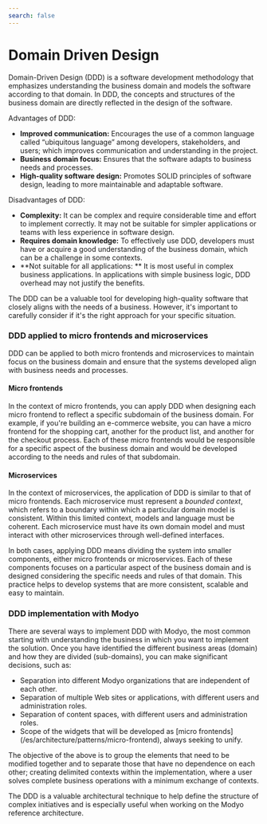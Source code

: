 ```yaml
---
search: false
---
```


# Domain Driven Design

Domain-Driven Design (DDD) is a software development methodology that emphasizes understanding the business domain and models the software according to that domain. In DDD, the concepts and structures of the business domain are directly reflected in the design of the software.

Advantages of DDD:

- **Improved communication:** Encourages the use of a common language called “ubiquitous language” among developers, stakeholders, and users; which improves communication and understanding in the project.
- **Business domain focus:** Ensures that the software adapts to business needs and processes.
- **High-quality software design:** Promotes SOLID principles of software design, leading to more maintainable and adaptable software.

Disadvantages of DDD:

- **Complexity:** It can be complex and require considerable time and effort to implement correctly. It may not be suitable for simpler applications or teams with less experience in software design.
- **Requires domain knowledge:** To effectively use DDD, developers must have or acquire a good understanding of the business domain, which can be a challenge in some contexts.
- **Not suitable for all applications: ** It is most useful in complex business applications. In applications with simple business logic, DDD overhead may not justify the benefits.

The DDD can be a valuable tool for developing high-quality software that closely aligns with the needs of a business. However, it's important to carefully consider if it's the right approach for your specific situation.

### DDD applied to micro frontends and microservices

DDD can be applied to both micro frontends and microservices to maintain focus on the business domain and ensure that the systems developed align with business needs and processes.

#### Micro frontends
In the context of micro frontends, you can apply DDD when designing each micro frontend to reflect a specific subdomain of the business domain. For example, if you're building an e-commerce website, you can have a micro frontend for the shopping cart, another for the product list, and another for the checkout process. Each of these micro frontends would be responsible for a specific aspect of the business domain and would be developed according to the needs and rules of that subdomain.

#### Microservices
In the context of microservices, the application of DDD is similar to that of micro frontends. Each microservice must represent a _bounded context_, which refers to a boundary within which a particular domain model is consistent. Within this limited context, models and language must be coherent. Each microservice must have its own domain model and must interact with other microservices through well-defined interfaces.

In both cases, applying DDD means dividing the system into smaller components, either micro frontends or microservices. Each of these components focuses on a particular aspect of the business domain and is designed considering the specific needs and rules of that domain. This practice helps to develop systems that are more consistent, scalable and easy to maintain.


### DDD implementation with Modyo
There are several ways to implement DDD with Modyo, the most common starting with understanding the business in which you want to implement the solution. Once you have identified the different business areas (domain) and how they are divided (sub-domains), you can make significant decisions, such as:
- Separation into different Modyo organizations that are independent of each other.
- Separation of multiple Web sites or applications, with different users and administration roles.
- Separation of content spaces, with different users and administration roles.
- Scope of the widgets that will be developed as [micro frontends] (/es/architecture/patterns/micro-frontend), always seeking to unify.

The objective of the above is to group the elements that need to be modified together and to separate those that have no dependence on each other; creating delimited contexts within the implementation, where a user solves complete business operations with a minimum exchange of contexts.

The DDD is a valuable architectural technique to help define the structure of complex initiatives and is especially useful when working on the Modyo reference architecture.